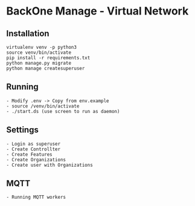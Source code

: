 # BackOne Manage - Virtual Network

## Installation
	virtualenv venv -p python3
	source venv/bin/activate
	pip install -r requirements.txt
	python manage.py migrate
	python manage createsuperuser

## Running
	- Modify .env -> Copy from env.example
	- source /venv/bin/activate
	- ./start.ds (use screen to run as daemon)

## Settings
	- Login as superuser
	- Create Controllter
	- Create Features
	- Create Organizations
	- Create user with Organizations
	
## MQTT
	- Running MQTT workers

